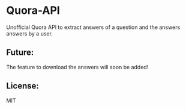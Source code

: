 Quora-API
=========

Unofficial Quora API to extract answers of a question and the answers answers by a user.


Future:
--------
The feature to download the answers will soon be added!


License:
----------
MIT 
